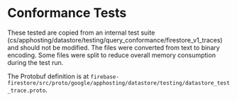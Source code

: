 # Conformance Tests

These tested are copied from an internal test suite
(cs/apphosting/datastore/testing/query_conformance/firestore_v1_traces) and should not be modified.
The files were converted from text to binary encoding. Some files were split to reduce overall
memory consumption during the test run.

The Protobuf definition is at 
`firebase-firestore/src/proto/google/apphosting/datastore/testing/datastore_test_trace.proto`.